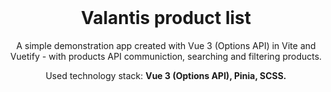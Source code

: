 <div style="margin-top:0; padding-top:0" align="center">
<h1 style="margin-top:0">Valantis product list</h1>
<p>A simple demonstration app created with Vue 3 (Options API) in Vite and Vuetify - with products API communiction, searching and filtering products.</p>
  




<p>Used technology stack: <b>Vue 3 (Options API), Pinia, SCSS.</b></p>

